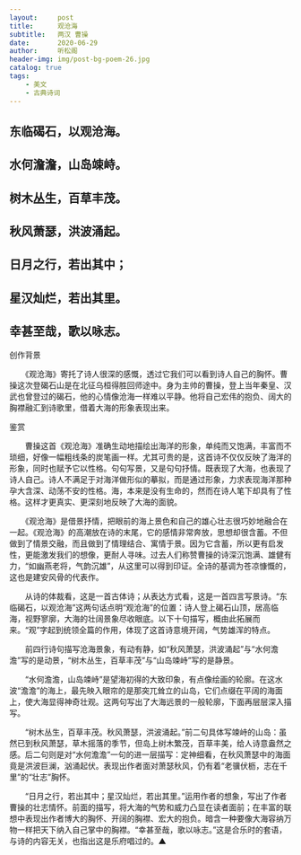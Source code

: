 ```yaml
---
layout:     post
title:      观沧海
subtitle:   两汉 曹操
date:       2020-06-29
author:     听松阁
header-img: img/post-bg-poem-26.jpg
catalog: true
tags:
    - 美文
    - 古典诗词
---
```


## 东临碣石，以观沧海。

## 水何澹澹，山岛竦峙。

## 树木丛生，百草丰茂。

## 秋风萧瑟，洪波涌起。

## 日月之行，若出其中；

## 星汉灿烂，若出其里。

## 幸甚至哉，歌以咏志。





创作背景

　　《观沧海》寄托了诗人很深的感慨，透过它我们可以看到诗人自己的胸怀。曹操这次登碣石山是在北征乌桓得胜回师途中。身为主帅的曹操，登上当年秦皇、汉武也曾登过的碣石，他的心情像沧海一样难以平静。他将自己宏伟的抱负、阔大的胸襟融汇到诗歌里，借着大海的形象表现出来。





鉴赏



　　曹操这首《观沧海》准确生动地描绘出海洋的形象，单纯而又饱满，丰富而不琐细，好像一幅粗线条的炭笔画一样。尤其可贵的是，这首诗不仅仅反映了海洋的形象，同时也赋予它以性格。句句写景，又是句句抒情。既表现了大海，也表现了诗人自己。诗人不满足于对海洋做形似的摹拟，而是通过形象，力求表现海洋那种孕大含深、动荡不安的性格。海，本来是没有生命的，然而在诗人笔下却具有了性格。这样才更真实、更深刻地反映了大海的面貌。



　　《观沧海》是借景抒情，把眼前的海上景色和自己的雄心壮志很巧妙地融合在一起。《观沧海》的高潮放在诗的末尾，它的感情非常奔放，思想却很含蓄。不但做到了情景交融，而且做到了情理结合、寓情于景。因为它含蓄，所以更有启发性，更能激发我们的想像，更耐人寻味。过去人们称赞曹操的诗深沉饱满、雄健有力，“如幽燕老将，气韵沉雄”，从这里可以得到印证。全诗的基调为苍凉慷慨的，这也是建安风骨的代表作。



　　从诗的体裁看，这是一首古体诗；从表达方式看，这是一首四言写景诗。“东临碣石，以观沧海”这两句话点明“观沧海”的位置：诗人登上碣石山顶，居高临海，视野寥廓，大海的壮阔景象尽收眼底。以下十句描写，概由此拓展而来。“观”字起到统领全篇的作用，体现了这首诗意境开阔，气势雄浑的特点。



　　前四行诗句描写沧海景象，有动有静，如“秋风萧瑟，洪波涌起”与“水何澹澹”写的是动景，“树木丛生，百草丰茂”与“山岛竦峙”写的是静景。



　　“水何澹澹，山岛竦峙”是望海初得的大致印象，有点像绘画的轮廓。在这水波“澹澹”的海上，最先映入眼帘的是那突兀耸立的山岛，它们点缀在平阔的海面上，使大海显得神奇壮观。这两句写出了大海远景的一般轮廓，下面再层层深入描写。



　　“树木丛生，百草丰茂。秋风萧瑟，洪波涌起。”前二句具体写竦峙的山岛：虽然已到秋风萧瑟，草木摇落的季节，但岛上树木繁茂，百草丰美，给人诗意盎然之感。后二句则是对“水何澹澹”一句的进一层描写：定神细看，在秋风萧瑟中的海面竟是洪波巨澜，汹涌起伏。表现出作者面对萧瑟秋风，仍有着“老骥伏枥，志在千里”的“壮志”胸怀。



　　“日月之行，若出其中；星汉灿烂，若出其里。”运用作者的想象，写出了作者曹操的壮志情怀。前面的描写，将大海的气势和威力凸显在读者面前；在丰富的联想中表现出作者博大的胸怀、开阔的胸襟、宏大的抱负。暗含一种要像大海容纳万物一样把天下纳入自己掌中的胸襟。“幸甚至哉，歌以咏志。”这是合乐时的套语，与诗的内容无关，也指出这是乐府唱过的。▲
